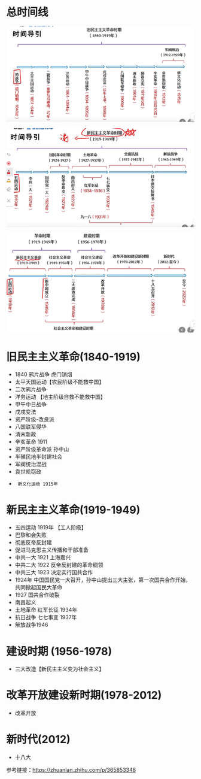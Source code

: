 # 总时间线

![image-20240327212443036](.images/image-20240327212443036.png)

![image-20240327212522406](.images/image-20240327212522406.png)


![image-20240327212554742](.images/image-20240327212554742.png)

# 旧民主主义革命(1840-1919)

 +   1840 鸦片战争 虎门销烟
 +   太平天国运动【农民阶级不能救中国】
 +   二次鸦片战争
 +   洋务运动 【地主阶级自救不能救中国】
 +   甲午中日战争
 +   戊戌变法
  +   资产阶级-改良派
   +   八国联军侵华
  +   清末新政
   +   辛亥革命 1911
 +   资产阶级革命派 孙中山
  +   半殖民地半封建社会
  +   军阀统治混战
+   袁世凯窃政
 +   	新文化运动 1915年

# 新民主主义革命(1919-1949)

 + 五四运动 1919年 【工人阶级】
 + 巴黎和会失败
 + 彻底反帝反封建
 + 促进马克思主义传播和干部准备
 + 	中共一大 1921 上海嘉兴
 + 中共二大 1922 反帝反封建的革命纲领
 + 中共三大 1923 决定实行国共合作
 + 	1924年 中国国民党一大召开，孙中山提出三大主张，第一次国共合作开始，共同掀起国民大革命
 + 	1927 国共合作破裂
 + 南昌起义
 + 	土地革命 红军长征 1934年
 + 	抗日战争 七七事变 1937年
 + 解放战争1946



# 建设时期 (1956-1978)
 + 三大改造【新民主主义变为社会主义】



# 改革开放建设新时期(1978-2012)

 + 	改革开放

# 新时代(2012)
 + 	十八大


参考链接：https://zhuanlan.zhihu.com/p/365853348